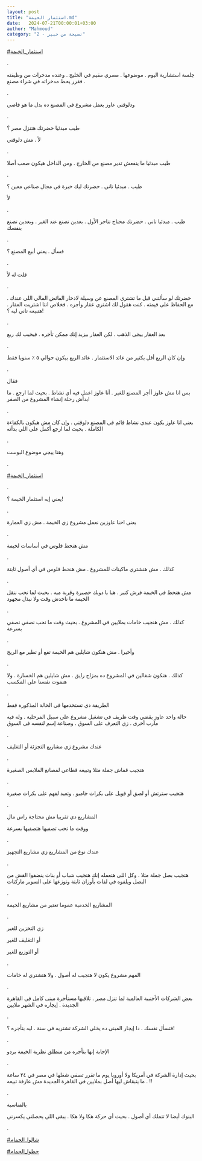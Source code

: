 ```yaml
---
layout: post
title: "استثمار الخيمة.md"
date:   2024-07-21T00:00:01+03:00
author: "Mahmoud"
category: "2 - نصيحة من خبير"
---
```

[<u>\#استثمار_الخيمة</u>](https://www.facebook.com/hashtag/%D8%A7%D8%B3%D8%AA%D8%AB%D9%85%D8%A7%D8%B1_%D8%A7%D9%84%D8%AE%D9%8A%D9%85%D8%A9?__eep__=6&__cft__%5b0%5d=AZUBVfrJGSs4KFubmEhddC1NGgXhQc_tYCRvx99jGNcHJGJi1nUBJMRHmCcNSV5Uc4ko3jz6fFpkOMHoQYsisSXf-1VHdJ-RZfcU8eX-Q6x9HSQ93hKgbeLzc0QGhkWIQrcPWvGwb3vmLL3J74CnwHcg8aq7nx8QrvhNAKNk5fJqhQ&__tn__=*NK-R)

.

جلسة استشارية اليوم . موضوعها . مصري مقيم في الخليج .
وعنده مدخرات من وظيفته . فقرر يحط مدخراته في شراء مصنع

.

ودلوقتي عاوز يعمل مشروع في المصنع ده بدل ما هو
فاضي

.

طيب مبدئيا حضرتك هتنزل مصر ؟

لأ . مش دلوقتي

.

طيب مبدئيا ما ينفعش تدير مصنع من الخارج . ومن الداخل
هيكون صعب أصلا

.

طيب . مبدئيا تاني . حضرتك ليك خبرة في مجال صناعي معين
؟

لأ

.

طيب . مبدئيا تاني . حضرتك محتاج تتاجر الأول . بعدين تصنع
عند الغير . وبعدين تصنع بنفسك

.

فسأل . يعني أبيع المصنع ؟

.

قلت له لأ

.

حضرتك لو سألتني قبل ما تشتري المصنع عن وسيلة لادخار
الفائض المالي اللي عندك . مع الحفاظ على قيمته . كنت هقول لك اشتري عقار
وأجره . فخلاص انتا اشتريت العقار . هتبيعه تاني ليه ؟!

.

بعد العقار ييجي الذهب . لكن العقار بيزيد إنك ممكن تأجره
. فيجيب لك ريع

.

وإن كان الريع أقل بكتير من عائد الاستثمار . عائد الريع
بيكون حوالي ٥ ٪ سنويا فقط

.

فقال

بس انا مش عاوز أأجر المصنع للغير . أنا عاوز اعمل فيه أي
نشاط . بحيث لما ارجع . ما ابدأش رحلة إنشاء المشروع من الصفر

.

يعني انا عاوز يكون عندي نشاط قائم في المصنع دلوقتي . وإن
كان مش هيكون بالكفاءة الكاملة . بحيث لما ارجع أكمل على اللي بدأته

.

وهنا ييجي موضوع البوست

.

[<u>\#استثمار_الخيمة</u>](https://www.facebook.com/hashtag/%D8%A7%D8%B3%D8%AA%D8%AB%D9%85%D8%A7%D8%B1_%D8%A7%D9%84%D8%AE%D9%8A%D9%85%D8%A9?__eep__=6&__cft__%5b0%5d=AZUBVfrJGSs4KFubmEhddC1NGgXhQc_tYCRvx99jGNcHJGJi1nUBJMRHmCcNSV5Uc4ko3jz6fFpkOMHoQYsisSXf-1VHdJ-RZfcU8eX-Q6x9HSQ93hKgbeLzc0QGhkWIQrcPWvGwb3vmLL3J74CnwHcg8aq7nx8QrvhNAKNk5fJqhQ&__tn__=*NK-R)

.

يعني إيه استثمار الخيمة ؟!

.

يعني احنا عاوزين نعمل مشروع زي الخيمة . مش زي
العمارة

.

مش هنحط فلوس في أساسات لخيمة

.

كذلك . مش هنشتري ماكينات للمشروع . مش هنحط فلوس في أي
أصول ثابتة

.

مش هنحط في الخيمة فرش كتير . هيا يا دوبك حصيرة وقربة ميه
. بحيث لما نحب ننقل الخيمة ما ناخدش وقت ولا نبذل مجهود

.

كذلك . مش هنجيب خامات بملايين في المشروع . بحيث وقت ما
نحب نصفي نصفي بسرعة

.

وأخيرا . مش هنكون شايلين هم الخيمة تقع أو تطير مع
الريح

.

كذلك . هنكون شغالين في المشروع ده بمزاج رايق . مش شايلين
هم الخسارة . ولا هنموت نفسنا على المكسب

.

الطريقة دي تستخدمها في الحالة المذكورة فقط

حالة واحد عاوز يقضي وقت ظريف في تشغيل مشروع على سبيل
المرحلية . وله فيه مآرب أخرى . زي التعرف على السوق . وصناعة إسم لنفسه في
السوق

.

عندك مشروع زي مشاريع التجزئة أو التغليف

.

هتجيب قماش جملة مثلا وتبيعه قطاعي لمصانع الملابس
الصغيرة

.

هتجيب سترتش أو لصق أو فويل على بكرات جامبو . وتعيد لفهم
على بكرات صغيرة

.

المشاريع دي تقريبا مش محتاجة راس مال

ووقت ما تحب تصفيها هتصفيها بسرعة

.

عندك نوع من المشاريع زي مشاريع التجهيز

.

هتجيب بصل جملة مثلا . وكل اللي هتعمله إنك هتجيب شباب أو
بنات ينضفوا القش من البصل ويلفوه في لفات بأوزان ثابتة وتوزعها على السوبر
ماركتات

.

المشاريع الخدمية عموما تعتبر من مشاريع الخيمة

.

زي التخزين للغير

أو التغليف للغير

أو التوزيع للغير

.

المهم مشروع يكون لا هتجيب له أصول . ولا هتشتري له
خامات

.

بعض الشركات الأجنبية العالمية لما تنزل مصر .
تلاقيها مستأجرة مبنى كامل في القاهرة الجديدة . إيجاره في
الشهر ملايين

.

فتسأل نفسك . دا إيجار المبنى ده يخلي الشركة تشتريه في
سنة . ليه بتأجره ؟!

.

الإجابة إنها بتأجره من منطلق نظرية الخيمة بردو

.

بحيث إدارة الشركة في أمريكا ولا أوروبا يوم ما تقرر تصفي
شغلها في مصر في ٢٤ ساعة . ما يتبقاش ليها أصل بملايين في القاهرة الجديدة
مش عارفة تبيعه !!

.

بالمناسبة

البنوك أيضا لا تتملك أي أصول . بحيث أي حركة هكا ولا هكا
. يبقى اللي يحصلني يكسرني

.

[<u>\#شالوا_الحمام</u>](https://www.facebook.com/hashtag/%D8%B4%D8%A7%D9%84%D9%88%D8%A7_%D8%A7%D9%84%D8%AD%D9%85%D8%A7%D9%85?__eep__=6&__cft__%5b0%5d=AZUBVfrJGSs4KFubmEhddC1NGgXhQc_tYCRvx99jGNcHJGJi1nUBJMRHmCcNSV5Uc4ko3jz6fFpkOMHoQYsisSXf-1VHdJ-RZfcU8eX-Q6x9HSQ93hKgbeLzc0QGhkWIQrcPWvGwb3vmLL3J74CnwHcg8aq7nx8QrvhNAKNk5fJqhQ&__tn__=*NK-R)

[<u>\#حطوا_الحمام</u>](https://www.facebook.com/hashtag/%D8%AD%D8%B7%D9%88%D8%A7_%D8%A7%D9%84%D8%AD%D9%85%D8%A7%D9%85?__eep__=6&__cft__%5b0%5d=AZUBVfrJGSs4KFubmEhddC1NGgXhQc_tYCRvx99jGNcHJGJi1nUBJMRHmCcNSV5Uc4ko3jz6fFpkOMHoQYsisSXf-1VHdJ-RZfcU8eX-Q6x9HSQ93hKgbeLzc0QGhkWIQrcPWvGwb3vmLL3J74CnwHcg8aq7nx8QrvhNAKNk5fJqhQ&__tn__=*NK-R)
